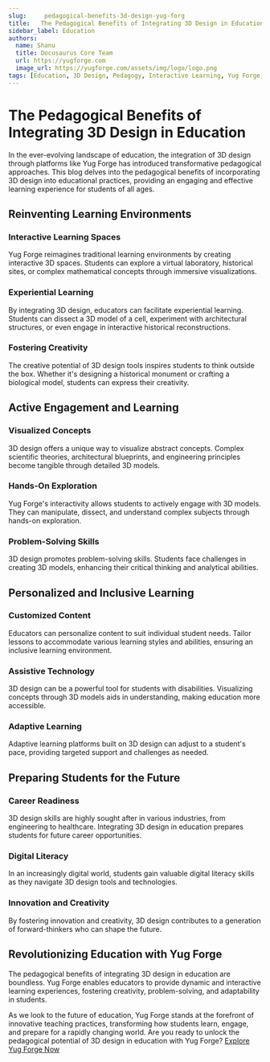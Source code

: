 ```yaml
---
slug:     pedagogical-benefits-3d-design-yug-forg
title:   The Pedagogical Benefits of Integrating 3D Design in Education
sidebar_label: Education
authors:
  name: Shanu
  title: Docusaurus Core Team
  url: https://yugforge.com
  image_url: https://yugforge.com/assets/img/logo/logo.png
tags: [Education, 3D Design, Pedagogy, Interactive Learning, Yug Forge, docusaurus]
---
```


# The Pedagogical Benefits of Integrating 3D Design in Education

In the ever-evolving landscape of education, the integration of 3D design through platforms like Yug Forge has introduced transformative pedagogical approaches. This blog delves into the pedagogical benefits of incorporating 3D design into educational practices, providing an engaging and effective learning experience for students of all ages.

## Reinventing Learning Environments

### **Interactive Learning Spaces**

Yug Forge reimagines traditional learning environments by creating interactive 3D spaces. Students can explore a virtual laboratory, historical sites, or complex mathematical concepts through immersive visualizations.

### **Experiential Learning**

By integrating 3D design, educators can facilitate experiential learning. Students can dissect a 3D model of a cell, experiment with architectural structures, or even engage in interactive historical reconstructions.

### **Fostering Creativity**

The creative potential of 3D design tools inspires students to think outside the box. Whether it's designing a historical monument or crafting a biological model, students can express their creativity.

## Active Engagement and Learning

### **Visualized Concepts**

3D design offers a unique way to visualize abstract concepts. Complex scientific theories, architectural blueprints, and engineering principles become tangible through detailed 3D models.

### **Hands-On Exploration**

Yug Forge's interactivity allows students to actively engage with 3D models. They can manipulate, dissect, and understand complex subjects through hands-on exploration.

### **Problem-Solving Skills**

3D design promotes problem-solving skills. Students face challenges in creating 3D models, enhancing their critical thinking and analytical abilities.

## Personalized and Inclusive Learning

### **Customized Content**

Educators can personalize content to suit individual student needs. Tailor lessons to accommodate various learning styles and abilities, ensuring an inclusive learning environment.

### **Assistive Technology**

3D design can be a powerful tool for students with disabilities. Visualizing concepts through 3D models aids in understanding, making education more accessible.

### **Adaptive Learning**

Adaptive learning platforms built on 3D design can adjust to a student's pace, providing targeted support and challenges as needed.

## Preparing Students for the Future

### **Career Readiness**

3D design skills are highly sought after in various industries, from engineering to healthcare. Integrating 3D design in education prepares students for future career opportunities.

### **Digital Literacy**

In an increasingly digital world, students gain valuable digital literacy skills as they navigate 3D design tools and technologies.

### **Innovation and Creativity**

By fostering innovation and creativity, 3D design contributes to a generation of forward-thinkers who can shape the future.

## Revolutionizing Education with Yug Forge

The pedagogical benefits of integrating 3D design in education are boundless. Yug Forge enables educators to provide dynamic and interactive learning experiences, fostering creativity, problem-solving, and adaptability in students.

As we look to the future of education, Yug Forge stands at the forefront of innovative teaching practices, transforming how students learn, engage, and prepare for a rapidly changing world. Are you ready to unlock the pedagogical potential of 3D design in education with Yug Forge? [Explore Yug Forge Now](https://www.yugforge.com)
